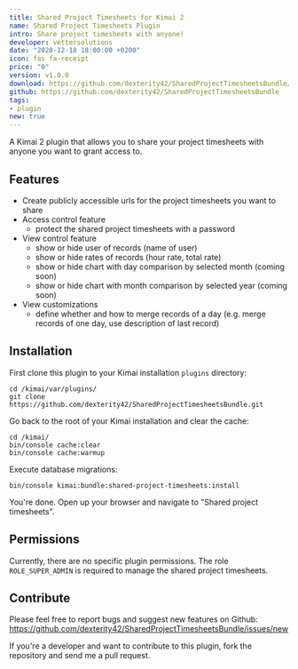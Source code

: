 ```yaml
---
title: Shared Project Timesheets for Kimai 2
name: Shared Project Timesheets Plugin
intro: Share project timesheets with anyone!
developer: vettersolutions
date: "2020-12-18 18:00:00 +0200"
icon: fas fa-receipt
price: "0"
version: v1.0.0
download: https://github.com/dexterity42/SharedProjectTimesheetsBundle/archive/master.zip
github: https://github.com/dexterity42/SharedProjectTimesheetsBundle
tags:
- plugin
new: true
---
```


A Kimai 2 plugin that allows you to share your project timesheets with anyone you want to grant access to.

## Features

- Create publicly accessible urls for the project timesheets you want to share
- Access control feature
  - protect the shared project timesheets with a password
- View control feature
  - show or hide user of records (name of user)
  - show or hide rates of records (hour rate, total rate)
  - show or hide chart with day comparison by selected month (coming soon)
  - show or hide chart with month comparison by selected year (coming soon)
- View customizations
  - define whether and how to merge records of a day (e.g. merge records of one day, use description of last record)

## Installation

First clone this plugin to your Kimai installation `plugins` directory:
```
cd /kimai/var/plugins/
git clone https://github.com/dexterity42/SharedProjectTimesheetsBundle.git
```

Go back to the root of your Kimai installation and clear the cache:
```
cd /kimai/
bin/console cache:clear
bin/console cache:warmup
```

Execute database migrations:
```
bin/console kimai:bundle:shared-project-timesheets:install
```

You're done. Open up your browser and navigate to "Shared project timesheets".

## Permissions

Currently, there are no specific plugin permissions. The role `ROLE_SUPER_ADMIN` is required to manage the shared project timesheets.

## Contribute

Please feel free to report bugs and suggest new features on Github: https://github.com/dexterity42/SharedProjectTimesheetsBundle/issues/new

If you're a developer and want to contribute to this plugin, fork the repository and send me a pull request.
